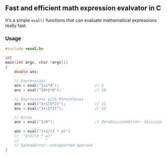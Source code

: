 ## Fast and efficient math expression evalvator in C

It's a simple `eval()` functions that can evaluate mathematical expressions really fast. 

### Usage
```c
#include <eval.h>

int
main(int argc, char *argv[])
{
    double ans;
    
    // Expressions
    ans = eval("1+1*4");                // 5
    ans = eval("10+1*0");               // 10

    // Expressions with Parentheses
    ans = eval("1+1(5*2)");             // 11
    ans = eval("3+(5*2)");              // 13

    // Erros
    ans = eval("2/0");                  // ZeroDivisionError: division by zero
    
    ans = eval("1+2/(3 * a)")
    //  "1+2/(3 * a)"
    //            ^
    // SyntaxError: unsupported operand           
}

```